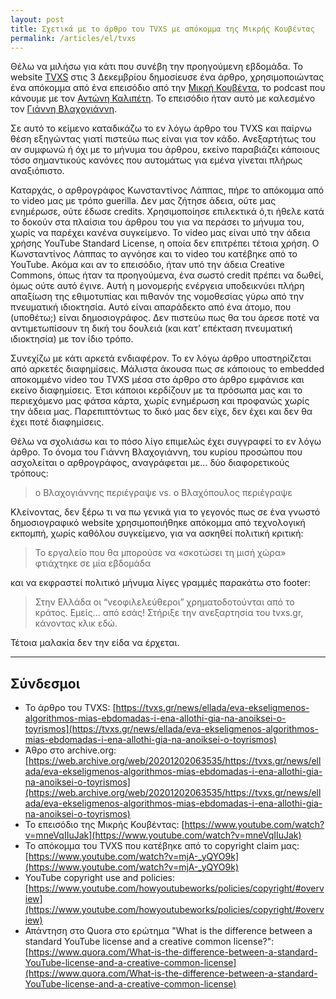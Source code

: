```yaml
---
layout: post
title: Σχετικά με το άρθρο του TVXS με απόκομμα της Μικρής Κουβέντας
permalink: /articles/el/tvxs
---
```


Θέλω να μιλήσω για κάτι που συνέβη την προηγούμενη εβδομάδα. Το website [TVXS](https://tvxs.gr) στις 3 Δεκεμβρίου δημοσίευσε ένα άρθρο, χρησιμοποιώντας ένα απόκομμα από ένα επεισόδιο από την [Μικρή Κουβέντα](https://www.youtube.com/channel/UC-9VClHdd-IWYZ8rB3nsdDA), το podcast που κάνουμε με τον [Αντώνη Καλιπέτη](https://twitter.com/akalipetis). Το επεισόδιο ήταν αυτό με καλεσμένο τον [Γιάννη Βλαχογιάννη](https://twitter.com/jonromero).

Σε αυτό το κείμενο καταδικάζω το εν λόγω άρθρο του TVXS και παίρνω θέση εξηγώντας γιατί πιστεύω πως είναι για τον κάδο. Ανεξαρτήτως του αν συμφωνώ ή όχι με το μήνυμα του άρθρου, εκείνο παραβιάζει κάποιους τόσο σημαντικούς κανόνες που αυτομάτως για εμένα γίνεται πλήρως αναξιόπιστο.

Καταρχάς, ο αρθρογράφος Κωνσταντίνος Λάππας, πήρε το απόκομμα από το video μας με τρόπο guerilla. Δεν μας ζήτησε άδεια, ούτε μας ενημέρωσε, ούτε έδωσε credits. Χρησιμοποίησε επιλεκτικά ό,τι ήθελε κατά το δοκούν στα πλαίσια του άρθρου του για να περάσει το μήνυμα του, χωρίς να παρέχει κανένα συγκείμενο. Το video μας είναι υπό την άδεια χρήσης YouTube Standard License, η οποία δεν επιτρέπει τέτοια χρήση. Ο Κωνσταντίνος Λάππας το αγνόησε και το video του κατέβηκε από το YouTube. Ακόμα και αν το επεισόδιο, ήταν υπό την άδεια Creative Commons, όπως ήταν τα προηγούμενα, ένα σωστό credit πρέπει να δωθεί, όμως ούτε αυτό έγινε. Αυτή η μονομερής ενέργεια υποδεικνύει πλήρη απαξίωση της εθιμοτυπίας και πιθανόν της νομοθεσίας γύρω από την πνευματική ιδιοκτησία. Αυτό είναι απαράδεκτο από ένα άτομο, που (υποθέτω;) είναι δημοσιογράφος. Δεν πιστεύω πως θα του άρεσε ποτέ να αντιμετωπίσουν τη δική του δουλειά (και κατ’ επέκταση πνευματική ιδιοκτησία) με τον ίδιο τρόπο.

Συνεχίζω με κάτι αρκετά ενδιαφέρον. Το εν λόγω άρθρο υποστηρίζεται από αρκετές διαφημίσεις. Μάλιστα άκουσα πως σε κάποιους το embedded αποκομμένο video του TVXS μέσα στο άρθρο στο άρθρο εμφάνισε και εκείνο διαφημίσεις. Έτσι κάποιοι κερδίζουν με τα πρόσωπα μας και το περιεχόμενο μας φάτσα κάρτα, χωρίς ενημέρωση και προφανώς χωρίς την άδεια μας. Παρεπιπτόντως το δικό μας δεν είχε, δεν έχει και δεν θα έχει ποτέ διαφημίσεις.

Θέλω να σχολιάσω και το πόσο λίγο επιμελώς έχει συγγραφεί το εν λόγω άρθρο. Το όνομα του Γιάννη Βλαχογιάννη, του κυρίου προσώπου που ασχολείται ο αρθρογράφος, αναγράφεται με… δύο διαφορετικούς τρόπους:

> ο Βλαχογιάννης περιέγραψε
vs.
>  ο Βλαχόπουλος περιέγραψε

Κλείνoντας, δεν ξέρω τι να πω γενικά για το γεγονός πως σε ένα γνωστό δημοσιογραφικό website χρησιμοποιήθηκε απόκομμα από τεχνολογική εκπομπή, χωρίς καθόλου συγκείμενο, για να ασκηθεί πολιτική κριτική:

> Το εργαλείο που θα μπορούσε να «σκοτώσει τη μισή χώρα» φτιάχτηκε σε μία εβδομάδα

 και να εκφραστεί πολιτικό μήνυμα λίγες γραμμές παρακάτω στο footer:

> Στην Ελλάδα οι “νεοφιλελεύθεροι” χρηματοδοτούνται από το κράτος. Εμείς… από εσάς! Στήριξε την ανεξαρτησία του tvxs.gr, κάνοντας κλικ εδώ.

Τέτοια μαλακία δεν την είδα να έρχεται.

---

## Σύνδεσμοι
- Το άρθρο του TVXS: [https://tvxs.gr/news/ellada/eva-ekseligmenos-algorithmos-mias-ebdomadas-i-ena-allothi-gia-na-anoiksei-o-toyrismos](https://tvxs.gr/news/ellada/eva-ekseligmenos-algorithmos-mias-ebdomadas-i-ena-allothi-gia-na-anoiksei-o-toyrismos)
- Άθρο στο archive.org: [https://web.archive.org/web/20201202063535/https://tvxs.gr/news/ellada/eva-ekseligmenos-algorithmos-mias-ebdomadas-i-ena-allothi-gia-na-anoiksei-o-toyrismos](https://web.archive.org/web/20201202063535/https://tvxs.gr/news/ellada/eva-ekseligmenos-algorithmos-mias-ebdomadas-i-ena-allothi-gia-na-anoiksei-o-toyrismos)
- To επεισόδιο της Μικρής Κουβέντας: [https://www.youtube.com/watch?v=mneVqIIuJak](https://www.youtube.com/watch?v=mneVqIIuJak)
- Το απόκομμα του TVXS που κατέβηκε από το copyright claim μας: [https://www.youtube.com/watch?v=mjA-_yQYO9k](https://www.youtube.com/watch?v=mjA-_yQYO9k)
- YouTube copyright use and policies: [https://www.youtube.com/howyoutubeworks/policies/copyright/#overview](https://www.youtube.com/howyoutubeworks/policies/copyright/#overview)
- Απάντηση στο Quora στο ερώτημα "What is the difference between a standard YouTube license and a creative common license?": [https://www.quora.com/What-is-the-difference-between-a-standard-YouTube-license-and-a-creative-common-license](https://www.quora.com/What-is-the-difference-between-a-standard-YouTube-license-and-a-creative-common-license)
